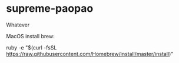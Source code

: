 # supreme-paopao
Whatever


MacOS install brew:

ruby -e "$(curl -fsSL https://raw.githubusercontent.com/Homebrew/install/master/install)"
